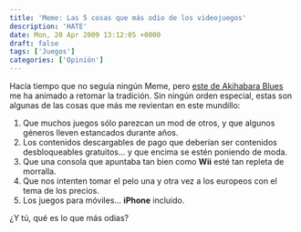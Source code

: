```yaml
---
title: 'Meme: Las 5 cosas que más odio de los videojuegos'
description: 'HATE'
date: Mon, 20 Apr 2009 13:12:05 +0000
draft: false
tags: ['Juegos']
categories: ['Opinión']
---
```


Hacía tiempo que no seguía ningún Meme, pero [este de Akihabara Blues](http://akihabarablues.com/2009/04/16/las-5-cosas-que-mas-odio-de-los-videojuegos-meme/) me ha animado a retomar la tradición. Sin ningún orden especial, estas son algunas de las cosas que más me revientan en este mundillo:

1.  Que muchos juegos sólo parezcan un mod de otros, y que algunos géneros lleven estancados durante años.
2.  Los contenidos descargables de pago que deberían ser contenidos desbloqueables gratuitos... y que encima se estén poniendo de moda.
3.  Que una consola que apuntaba tan bien como **Wii** esté tan repleta de morralla.
4.  Que nos intenten tomar el pelo una y otra vez a los europeos con el tema de los precios.
5.  Los juegos para móviles... **iPhone** incluido.

¿Y tú, qué es lo que más odias?